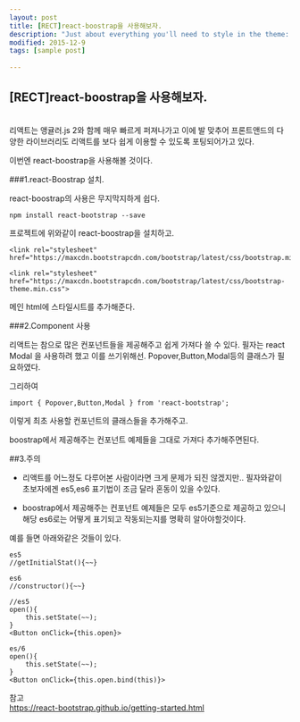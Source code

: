 ```yaml
---
layout: post
title: [RECT]react-boostrap을 사용해보자.
description: "Just about everything you'll need to style in the theme: headings, paragraphs, blockquotes, tables, code blocks, and more."
modified: 2015-12-9
tags: [sample post]
  
---
```



##  [RECT]react-boostrap을 사용해보자.

<br>
리액트는 앵귤러.js 2와 함께 매우 빠르게 퍼져나가고 이에 발 맞추어 프론트앤드의 다양한 라이브러리도 리액트를 보다 쉽게 이용할 수 있도록 포팅되어가고 있다. 

이번엔 react-boostrap을 사용해볼 것이다.

 


  
   
      
###1.react-Boostrap 설치.

react-boostrap의 사용은 무지막지하게 쉽다.

~~~
npm install react-bootstrap --save
~~~

프로젝트에 위와같이 react-boostrap을 설치하고.

~~~
<link rel="stylesheet" href="https://maxcdn.bootstrapcdn.com/bootstrap/latest/css/bootstrap.min.css">

<link rel="stylesheet" href="https://maxcdn.bootstrapcdn.com/bootstrap/latest/css/bootstrap-theme.min.css">
~~~

메인 html에 스타일시트를 추가해준다.

###2.Component 사용

리액트는 참으로 많은 컨포넌트들을 제공해주고 쉽게 가져다 쓸 수 있다.
필자는 react Modal 을 사용하려 했고 이를 쓰기위해선.
Popover,Button,Modal등의 클래스가 필요하였다.

그리하여 

~~~
import { Popover,Button,Modal } from 'react-bootstrap';

~~~

이렇게 최초 사용할 컨포넌트의 클래스들을 추가해주고.

boostrap에서 제공해주는 컨포넌트 예제들을 그대로 가져다 추가해주면된다.


##3.주의
* 리액트를 어느정도 다루어본 사람이라면 크게 문제가 되진 않겠지만.. 필자와같이 초보자에겐 es5,es6 표기법이 조금 달라 혼동이 있을 수있다.

* boostrap에서 제공해주는 컨포넌트 예제들은 모두 es5기준으로 제공하고 있으니 해당 es6로는 어떻게 표기되고 작동되는지를 명확히 알아야할것이다.

예를 들면 아래와같은 것들이 있다.

~~~
es5
//getInitialStat(){~~}

es6
//constructor(){~~}

//es5
open(){
	this.setState(~~);
}
<Button onClick={this.open}>

es/6
open(){
	this.setState(~~);
}
<Button onClick={this.open.bind(this)}>
~~~




  
참고  
<https://react-bootstrap.github.io/getting-started.html>

